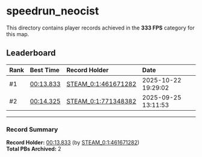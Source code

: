 # speedrun_neocist

This directory contains player records achieved in the **333 FPS** category for this map.

## Leaderboard

| Rank | Best Time | Record Holder | Date                |
| :--- | :-------- | :------------ | :------------------ |
| #1   | [00:13.833](./00013833_STEAM_0_1_461671282_20251022-192902.zip) | [STEAM_0:1:461671282](https://speedrun16.com/profile/STEAM_0:1:461671282)   | 2025-10-22 19:29:02 |
| #2   | [00:14.325](./00014325_STEAM_0_1_771348382_20250925-131153.zip) | [STEAM_0:1:771348382](https://speedrun16.com/profile/STEAM_0:1:771348382)   | 2025-09-25 13:11:53 |

---

### Record Summary
**Record Holder:** [00:13.833](./00013833_STEAM_0_1_461671282_20251022-192902.zip) (by [STEAM_0:1:461671282](https://speedrun16.com/profile/STEAM_0:1:461671282))  
**Total PBs Archived:** 2